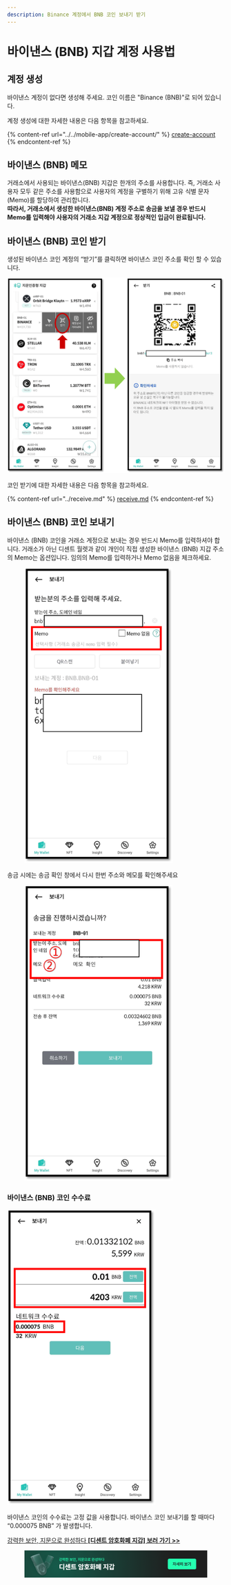 ```yaml
---
description: Binance 계정에서 BNB 코인 보내기 받기
---
```


# 바이낸스 (BNB) 지갑 계정 사용법

## 계정 생성

바이낸스 계정이 없다면 생성해 주세요. 코인 이름은 "Binance (BNB)"로 되어 있습니다.

계정 생성에 대한 자세한 내용은 다음 항목을 참고하세요.

{% content-ref url="../../mobile-app/create-account/" %}
[create-account](../../mobile-app/create-account/)
{% endcontent-ref %}

## 바이낸스 (BNB) 메모

거래소에서 사용되는 바이낸스(BNB) 지갑은 한개의 주소를 사용합니다. 즉, 거래소 사용자 모두 같은 주소를 사용함으로 사용자의 계정을 구별하기 위해 고유 식별 문자(Memo)를 할당하여 관리합니다. \
**따라서, 거래소에서 생성한 바이낸스(BNB) 계정 주소로 송금을 보낼 경우 반드시 Memo를 입력해야 사용자의 거래소 지갑 계정으로 정상적인 입금이 완료됩니다.**

## 바이낸스 (BNB) 코인 받기

생성된 바이낸스 코인 계정의 “받기”를 클릭하면 바이낸스 코인 주소를 확인 할 수 있습니다.

<div align="left">

<img src="../../.gitbook/assets/BNB-01.png" alt="" width="563">

</div>

코인 받기에 대한 자세한 내용은 다음 항목을 참고하세요.

{% content-ref url="../receive.md" %}
[receive.md](../receive.md)
{% endcontent-ref %}

## 바이낸스 (BNB) 코인 보내기

바이낸스 (BNB) 코인을 거래소 계정으로 보내는 경우 반드시 Memo를 입력하셔야 합니다. 거래소가 아닌 디센트 월렛과 같이 개인이 직접 생성한 바이낸스 (BNB) 지갑 주소의 Memo는 옵션입니다. 임의의 Memo를 입력하거나 Memo 없음을 체크하세요.

<div align="left">

<figure><img src="../../.gitbook/assets/BNB-02.png" alt="" width="344"><figcaption></figcaption></figure>

</div>

송금 시에는 송금 확인 창에서 다시 한번 주소와 메모를 확인해주세요

<div align="left">

<figure><img src="../../.gitbook/assets/BNB-04.png" alt="" width="344"><figcaption></figcaption></figure>

</div>

### 바이낸스 (BNB) 코인 수수료

<div align="left">

<img src="../../.gitbook/assets/BNB-03.png" alt="" width="344">

</div>

바이낸스 코인의 수수료는 고정 값을 사용합니다. 바이낸스 코인 보내기를 할 때마다 “0.000075 BNB” 가 발생합니다.



[강력한 보안, 지문으로 완성하다 **\[디센트 암호화폐 지갑\] 보러 가기 >>**](https://store-kr.dcentwallet.com/pages/dcent-biometric-crypto-wallet?utm\_source=userguide\&utm\_medium=dcent-web\&utm\_campaign=202406\_binance-bnb)

<figure><img src="../../.gitbook/assets/dcent-biometric-crypto-wallet_banner 1.png" alt=""><figcaption></figcaption></figure>
